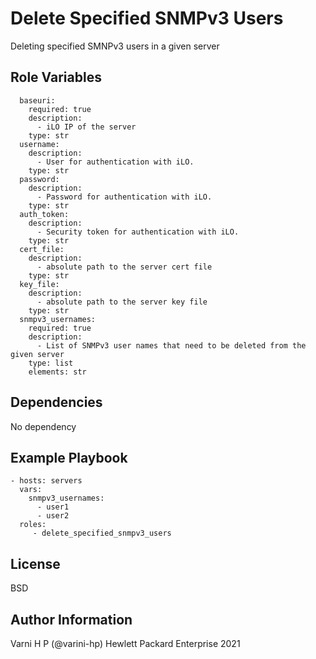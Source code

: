 Delete Specified SNMPv3 Users
=========

Deleting specified SMNPv3 users in a given server

Role Variables
--------------

```
  baseuri:
    required: true
    description:
      - iLO IP of the server
    type: str
  username:
    description:
      - User for authentication with iLO.
    type: str
  password:
    description:
      - Password for authentication with iLO.
    type: str
  auth_token:
    description:
      - Security token for authentication with iLO.
    type: str
  cert_file:
    description:
      - absolute path to the server cert file
    type: str
  key_file:
    description:
      - absolute path to the server key file
    type: str
  snmpv3_usernames:
    required: true
    description:
      - List of SNMPv3 user names that need to be deleted from the given server
    type: list
    elements: str
```

Dependencies
------------
No dependency


Example Playbook
----------------

```
- hosts: servers
  vars:
    snmpv3_usernames:
      - user1
      - user2
  roles:
     - delete_specified_snmpv3_users
```
License
-------

BSD

Author Information
------------------

Varni H P (@varini-hp) Hewlett Packard Enterprise 2021 
